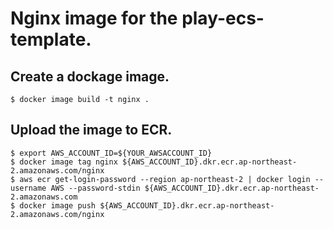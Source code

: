 # Nginx image for the play-ecs-template.

## Create a dockage image.

```
$ docker image build -t nginx .
```

## Upload the image to ECR.

```
$ export AWS_ACCOUNT_ID=${YOUR_AWSACCOUNT_ID}
$ docker image tag nginx ${AWS_ACCOUNT_ID}.dkr.ecr.ap-northeast-2.amazonaws.com/nginx
$ aws ecr get-login-password --region ap-northeast-2 | docker login --username AWS --password-stdin ${AWS_ACCOUNT_ID}.dkr.ecr.ap-northeast-2.amazonaws.com
$ docker image push ${AWS_ACCOUNT_ID}.dkr.ecr.ap-northeast-2.amazonaws.com/nginx
```
